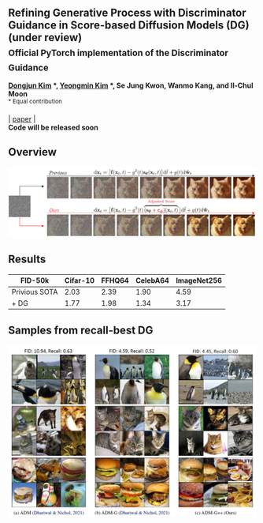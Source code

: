 ## Refining Generative Process with Discriminator Guidance in Score-based Diffusion Models (DG) (under review) <br><sub>Official PyTorch implementation of the Discriminator Guidance </sub>
**[Dongjun Kim](https://github.com/Kim-Dongjun) \*, [Yeongmin Kim](https://github.com/alsdudrla10) \*, Se Jung Kwon, Wanmo Kang, and Il-Chul Moon**   
<sup> * Equal contribution </sup> <br>

| [paper](https://arxiv.org/abs/2211.17091) |  <br>
**Code will be released soon** <br>

## Overview
![Teaser image](./figures/Figure1_v2.PNG)

## Results
|FID-50k |Cifar-10|FFHQ64|CelebA64|ImageNet256|
|------------|------------|------------|------------|------------|
|Privious SOTA|2.03|2.39|1.90|4.59|
|+ DG|1.77|1.98|1.34|3.17|


## Samples from recall-best DG
![Teaser image](./figures/Figure2.PNG)
